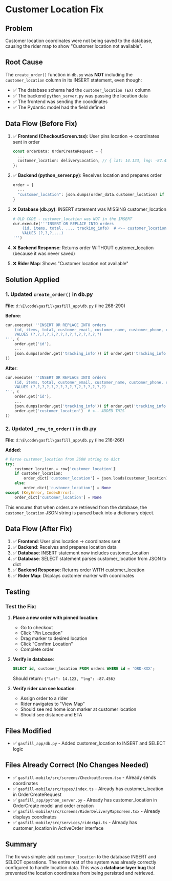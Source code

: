 # Customer Location Fix

## Problem
Customer location coordinates were not being saved to the database, causing the rider map to show "Customer location not available".

## Root Cause
The `create_order()` function in `db.py` was **NOT** including the `customer_location` column in its INSERT statement, even though:
- ✅ The database schema had the `customer_location TEXT` column
- ✅ The backend `python_server.py` was passing the location data
- ✅ The frontend was sending the coordinates
- ✅ The Pydantic model had the field defined

## Data Flow (Before Fix)
1. ✅ **Frontend (CheckoutScreen.tsx)**: User pins location → coordinates sent in order
   ```typescript
   const orderData: OrderCreateRequest = {
     ...
     customer_location: deliveryLocation, // { lat: 14.123, lng: -87.456 }
   };
   ```

2. ✅ **Backend (python_server.py)**: Receives location and prepares order
   ```python
   order = {
     ...
     "customer_location": json.dumps(order_data.customer_location) if order_data.customer_location else None,
   }
   ```

3. ❌ **Database (db.py)**: INSERT statement was MISSING customer_location
   ```python
   # OLD CODE - customer_location was NOT in the INSERT
   cur.execute('''INSERT OR REPLACE INTO orders
       (id, items, total, ..., tracking_info)  # <-- customer_location missing!
       VALUES (?,?,?,...)
   ''')
   ```

4. ❌ **Backend Response**: Returns order WITHOUT customer_location (because it was never saved)

5. ❌ **Rider Map**: Shows "Customer location not available"

## Solution Applied

### 1. Updated `create_order()` in db.py
**File**: `d:\E\code\gasfil\gasfill_app\db.py` (line 268-290)

**Before**:
```python
cur.execute('''INSERT OR REPLACE INTO orders
    (id, items, total, customer_email, customer_name, customer_phone, customer_address, delivery_type, status, payment_status, payment_reference, created_at, updated_at, rider_id, tracking_info)
    VALUES (?,?,?,?,?,?,?,?,?,?,?,?,?,?,?)
''', (
    order.get('id'),
    ...
    json.dumps(order.get('tracking_info')) if order.get('tracking_info') is not None else None
))
```

**After**:
```python
cur.execute('''INSERT OR REPLACE INTO orders
    (id, items, total, customer_email, customer_name, customer_phone, customer_address, delivery_type, status, payment_status, payment_reference, created_at, updated_at, rider_id, tracking_info, customer_location)
    VALUES (?,?,?,?,?,?,?,?,?,?,?,?,?,?,?,?)
''', (
    order.get('id'),
    ...
    json.dumps(order.get('tracking_info')) if order.get('tracking_info') is not None else None,
    order.get('customer_location')  # <-- ADDED THIS
))
```

### 2. Updated `_row_to_order()` in db.py
**File**: `d:\E\code\gasfil\gasfill_app\db.py` (line 216-266)

**Added**:
```python
# Parse customer_location from JSON string to dict
try:
    customer_location = row['customer_location']
    if customer_location:
        order_dict['customer_location'] = json.loads(customer_location) if isinstance(customer_location, str) else customer_location
    else:
        order_dict['customer_location'] = None
except (KeyError, IndexError):
    order_dict['customer_location'] = None
```

This ensures that when orders are retrieved from the database, the `customer_location` JSON string is parsed back into a dictionary object.

## Data Flow (After Fix)
1. ✅ **Frontend**: User pins location → coordinates sent
2. ✅ **Backend**: Receives and prepares location data
3. ✅ **Database**: INSERT statement now includes customer_location
4. ✅ **Database**: SELECT statement parses customer_location from JSON to dict
5. ✅ **Backend Response**: Returns order WITH customer_location
6. ✅ **Rider Map**: Displays customer marker with coordinates

## Testing

### Test the Fix:
1. **Place a new order with pinned location**:
   - Go to checkout
   - Click "Pin Location"
   - Drag marker to desired location
   - Click "Confirm Location"
   - Complete order

2. **Verify in database**:
   ```sql
   SELECT id, customer_location FROM orders WHERE id = 'ORD-XXX';
   ```
   Should return: `{"lat": 14.123, "lng": -87.456}`

3. **Verify rider can see location**:
   - Assign order to a rider
   - Rider navigates to "View Map"
   - Should see red home icon marker at customer location
   - Should see distance and ETA

## Files Modified
- ✅ `gasfill_app/db.py` - Added customer_location to INSERT and SELECT logic

## Files Already Correct (No Changes Needed)
- ✅ `gasfill-mobile/src/screens/CheckoutScreen.tsx` - Already sends coordinates
- ✅ `gasfill-mobile/src/types/index.ts` - Already has customer_location in OrderCreateRequest
- ✅ `gasfill_app/python_server.py` - Already has customer_location in OrderCreate model and order creation
- ✅ `gasfill-mobile/src/screens/RiderDeliveryMapScreen.tsx` - Already displays coordinates
- ✅ `gasfill-mobile/src/services/riderApi.ts` - Already has customer_location in ActiveOrder interface

## Summary
The fix was simple: add `customer_location` to the database INSERT and SELECT operations. The entire rest of the system was already correctly configured to handle location data. This was a **database layer bug** that prevented the location coordinates from being persisted and retrieved.
